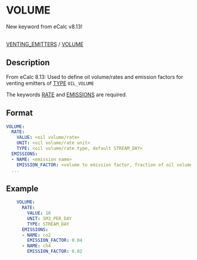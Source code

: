 # VOLUME
<span className="major-change-new-feature"> 
New keyword from eCalc v8.13!
</span> 
<br></br>

[VENTING_EMITTERS](/about/references/keywords/VENTING_EMITTERS.md) /
[VOLUME](/about/references/keywords/VOLUME.md)

## Description

From eCalc 8.13: Used to define oil volume/rates and emission factors for venting emitters of [TYPE](/about/references/keywords/TYPE.md) `OIL_VOLUME`

The keywords [RATE](/about/references/keywords/RATE.md) and [EMISSIONS](/about/references/keywords/EMISSIONS.md) are required.

## Format

~~~~~~~~yaml
VOLUME:
  RATE:
    VALUE: <oil volume/rate>
    UNIT: <oil volume/rate unit>
    TYPE: <oil volume/rate type, default STREAM_DAY>
  EMISSIONS:
  - NAME: <emission name>
    EMISSION_FACTOR: <volume to emission factor, fraction of oil volume>
  ...

~~~~~~~~

## Example
~~~~~~~~yaml
    VOLUME:
      RATE:
        VALUE: 10
        UNIT: SM3_PER_DAY
        TYPE: STREAM_DAY
      EMISSIONS:
      - NAME: co2
        EMISSION_FACTOR: 0.04
      - NAME: ch4
        EMISSION_FACTOR: 0.02
~~~~~~~~
